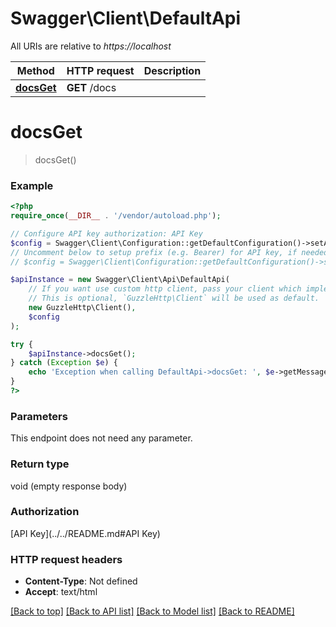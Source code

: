 # Swagger\Client\DefaultApi

All URIs are relative to *https://localhost*

Method | HTTP request | Description
------------- | ------------- | -------------
[**docsGet**](DefaultApi.md#docsGet) | **GET** /docs | 


# **docsGet**
> docsGet()



### Example
```php
<?php
require_once(__DIR__ . '/vendor/autoload.php');

// Configure API key authorization: API Key
$config = Swagger\Client\Configuration::getDefaultConfiguration()->setApiKey('x-api-key', 'YOUR_API_KEY');
// Uncomment below to setup prefix (e.g. Bearer) for API key, if needed
// $config = Swagger\Client\Configuration::getDefaultConfiguration()->setApiKeyPrefix('x-api-key', 'Bearer');

$apiInstance = new Swagger\Client\Api\DefaultApi(
    // If you want use custom http client, pass your client which implements `GuzzleHttp\ClientInterface`.
    // This is optional, `GuzzleHttp\Client` will be used as default.
    new GuzzleHttp\Client(),
    $config
);

try {
    $apiInstance->docsGet();
} catch (Exception $e) {
    echo 'Exception when calling DefaultApi->docsGet: ', $e->getMessage(), PHP_EOL;
}
?>
```

### Parameters
This endpoint does not need any parameter.

### Return type

void (empty response body)

### Authorization

[API Key](../../README.md#API Key)

### HTTP request headers

 - **Content-Type**: Not defined
 - **Accept**: text/html

[[Back to top]](#) [[Back to API list]](../../README.md#documentation-for-api-endpoints) [[Back to Model list]](../../README.md#documentation-for-models) [[Back to README]](../../README.md)

